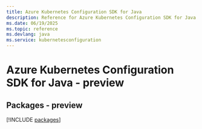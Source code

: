 ```yaml
---
title: Azure Kubernetes Configuration SDK for Java
description: Reference for Azure Kubernetes Configuration SDK for Java
ms.date: 06/19/2025
ms.topic: reference
ms.devlang: java
ms.service: kubernetesconfiguration
---
```

# Azure Kubernetes Configuration SDK for Java - preview
## Packages - preview
[!INCLUDE [packages](kubernetes-configuration-index.md)]